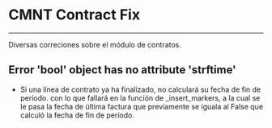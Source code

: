 # CMNT Contract Fix
---
Diversas correciones sobre el módulo de contratos.

## Error 'bool' object has no attribute 'strftime'

- Si una línea de contrato ya ha finalizado, no calculará su fecha de fin de período.
con lo que fallará en la función de _insert_markers, a la cual se le pasa la fecha de última factura
que previamente se iguala al False que calculó la fecha de fin de período.